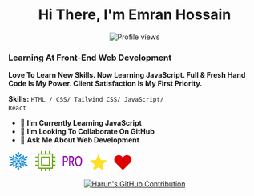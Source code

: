 <h1 align="center">Hi There, I'm Emran Hossain</h1>

<div align="center">

![Profile views](https://komarev.com/ghpvc/?username=noob-hablu&color=red)


</div>

<h3>Learning At Front-End Web Development</h3>

<strong>Love To Learn New Skills. Now Learning JavaScript. Full & Fresh Hand Code Is My Power. Client Satisfaction Is My First Priority.</strong>

<strong>Skills:</strong> <code>HTML / CSS/ Tailwind CSS/ JavaScript/ React</code>
- 🌱 <strong>I’m Currently Learning JavaScript</strong> 
- 👯 <strong>I’m Looking To Collaborate On GitHub</strong>
- 💬 <strong>Ask Me About Web Development</strong>
  
<a href='https://archiveprogram.github.com/'><img src='https://raw.githubusercontent.com/acervenky/animated-github-badges/master/assets/acbadge.gif' width='40' height='40'></a> <a href='https://docs.github.com/en/developers'><img src='https://raw.githubusercontent.com/acervenky/animated-github-badges/master/assets/devbadge.gif' width='40' height='40'></a> <a href='https://github.com/pricing'><img src='https://raw.githubusercontent.com/acervenky/animated-github-badges/master/assets/pro.gif' width='40' height='40'></a> <a href='https://stars.github.com/'><img src='https://raw.githubusercontent.com/acervenky/animated-github-badges/master/assets/starbadge.gif' width='35' height='35'></a> <a href='https://docs.github.com/en/github/supporting-the-open-source-community-with-github-sponsors'><img src='https://raw.githubusercontent.com/acervenky/animated-github-badges/master/assets/sponsorbadge.gif' width='35' height='35'></a><p align="center">
  <a href="https://github.com/emrantlp">
    <img src="https://github-profile-summary-cards.vercel.app/api/cards/profile-details?username=emrantlp&theme=radical" alt="Harun's GitHub Contribution"/>
  </a>
</p>
